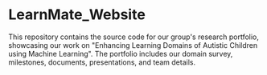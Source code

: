 # LearnMate_Website
This repository contains the source code for our group's research portfolio, showcasing our work on "Enhancing Learning Domains of Autistic  Children using Machine Learning". The portfolio includes our domain survey, milestones, documents, presentations, and team details.
